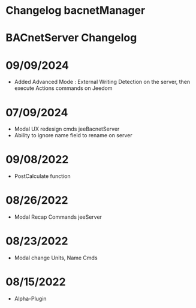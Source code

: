 # Changelog bacnetManager

# BACnetServer Changelog


# 09/09/2024
- Added Advanced Mode : External Writing Detection on the server, then execute Actions commands on Jeedom

# 07/09/2024
- Modal UX redesign cmds jeeBacnetServer
- Ability to ignore name field to rename on server

# 09/08/2022
- PostCalculate function

# 08/26/2022
- Modal Recap Commands jeeServer

# 08/23/2022
- Modal change Units, Name Cmds

# 08/15/2022
- Alpha-Plugin






